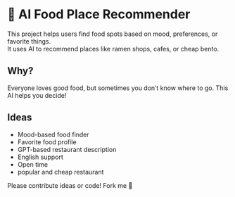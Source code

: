 # 🍜 AI Food Place Recommender

This project helps users find food spots based on mood, preferences, or favorite things.  
It uses AI to recommend places like ramen shops, cafes, or cheap bento.

## Why?
Everyone loves good food, but sometimes you don’t know where to go. This AI helps you decide!

## Ideas
- Mood-based food finder
- Favorite food profile
- GPT-based restaurant description
- English support
- Open time
- popular and cheap restaurant

Please contribute ideas or code! Fork me 🙌

